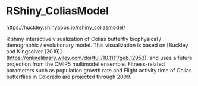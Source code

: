 # RShiny_ColiasModel

https://huckley.shinyapps.io/rshiny_coliasmodel/

R shiny interactive visualization of Colias butterfly biophysical / demographic / evolutionary model. 
This visualization is based on [Buckley and Kingsolver (2019)] (https://onlinelibrary.wiley.com/doi/full/10.1111/geb.12953), and uses a future projection from the CMIP5 multimodel ensemble. 
Fitness-related parameters such as population growth rate and Flight activity time of Colias butterflies in Colorado are projected through 2099.
